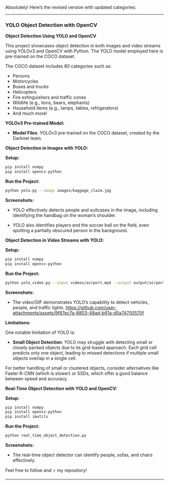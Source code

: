Absolutely! Here’s the revised version with updated categories:

---

### YOLO Object Detection with OpenCV

**Object Detection Using YOLO and OpenCV**

This project showcases object detection in both images and video streams using YOLOv3 and OpenCV with Python. The YOLO model employed here is pre-trained on the COCO dataset.

The COCO dataset includes 80 categories such as:

- Persons
- Motorcycles
- Buses and trucks
- Helicopters
- Fire extinguishers and traffic cones
- Wildlife (e.g., lions, bears, elephants)
- Household items (e.g., lamps, tables, refrigerators)
- And much more!


**YOLOv3 Pre-trained Model:**

- **Model Files**: YOLOv3 pre-trained on the COCO dataset, created by the Darknet team.

**Object Detection in Images with YOLO:**

**Setup:**

```bash
pip install numpy
pip install opencv-python
```

**Run the Project:**

```bash
python yolo.py --image images/baggage_claim.jpg
```

**Screenshots:**

- YOLO effectively detects people and suitcases in the image, including identifying the handbag on the woman’s shoulder.

- YOLO also identifies players and the soccer ball on the field, even spotting a partially obscured person in the background.

**Object Detection in Video Streams with YOLO:**

**Setup:**

```bash
pip install numpy
pip install opencv-python
```

**Run the Project:**

```bash
python yolo_video.py --input videos/airport.mp4 --output output/airport_output.avi --yolo yolo-coco
```

**Screenshots:**

- The video/GIF demonstrates YOLO’s capability to detect vehicles, people, and traffic lights.
https://github.com/user-attachments/assets/9f87ec7a-8803-48ad-b61a-d5a74700570f

**Limitations:**

One notable limitation of YOLO is:

- **Small Object Detection**: YOLO may struggle with detecting small or closely packed objects due to its grid-based approach. Each grid cell predicts only one object, leading to missed detections if multiple small objects overlap in a single cell.

For better handling of small or clustered objects, consider alternatives like Faster R-CNN (which is slower) or SSDs, which offer a good balance between speed and accuracy.

**Real-Time Object Detection with YOLO and OpenCV:**

**Setup:**

```bash
pip install numpy
pip install opencv-python
pip install imutils
```

**Run the Project:**

```bash
python real_time_object_detection.py
```

**Screenshots:**

- The real-time object detector can identify people, sofas, and chairs effectively.

Feel free to follow and ⭐ my repository!

---
